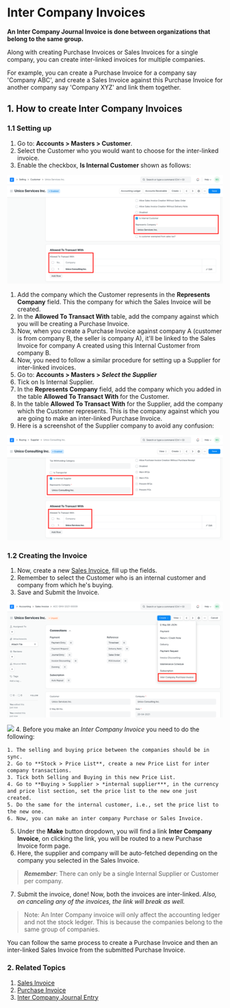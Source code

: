
# Inter Company Invoices


**An Inter Company Journal Invoice is done between organizations that belong to the same group.**


Along with creating Purchase Invoices or Sales Invoices for a single company, you can create inter-linked invoices for multiple companies.


For example, you can create a Purchase Invoice for a company say 'Company ABC', and create a Sales Invoice against this Purchase Invoice for another company say 'Company XYZ' and link them together.


## 1. How to create Inter Company Invoices


### 1.1 Setting up


1. Go to: **Accounts > Masters > Customer**.
2. Select the Customer who you would want to choose for the inter-linked invoice.
3. Enable the checkbox, **Is Internal Customer** shown as follows:


![Internal Customer](/files/inter-company-customer.png)


1. Add the company which the Customer represents in the **Represents Company** field. This the company for which the Sales Invoice will be created.
2. In the **Allowed To Transact With** table, add the company against which you will be creating a Purchase Invoice.
3. Now, when you create a Purchase Invoice against company A (customer is from company B, the seller is company A), it'll be linked to the Sales Invoice for company A created using this Internal Customer from company B.
4. Now, you need to follow a similar procedure for setting up a Supplier for inter-linked invoices.
5. Go to: **Accounts > Masters > *Select the Supplier***
6. Tick on Is Internal Supplier.
7. In the **Represents Company** field, add the company which you added in the table **Allowed To Transact With** for the Customer.
8. In the table **Allowed To Transact With** for the Supplier, add the company which the Customer represents. This is the company against which you are going to make an inter-linked Purchase Invoice.
9. Here is a screenshot of the Supplier company to avoid any confusion:


![Inter Company Supplier](/files/inter-company-supplier.png)


### 1.2 Creating the Invoice


1. Now, create a new [Sales Invoice](/docs/en/accounts/sales-invoice), fill up the fields.
2. Remember to select the Customer who is an internal customer and company from which he's buying.
3. Save and Submit the Invoice.


![Inter company invoice](/files/make-inter-company-invoice.png)


![](/docs/v13/assets/img/accounts/)
4. Before you make an *Inter Company Invoice* you need to do the following:


	1. The selling and buying price between the companies should be in sync.
	2. Go to **Stock > Price List**, create a new Price List for inter company transactions.
	3. Tick both Selling and Buying in this new Price List.
	4. Go to **Buying > Supplier > *internal supplier***, in the currency and price list section, set the price list to the new one just created.
	5. Do the same for the internal customer, i.e., set the price list to the new one.
	6. Now, you can make an inter company Purchase or Sales Invoice.
5. Under the **Make** button dropdown, you will find a link **Inter Company Invoice**, on clicking the link, you will be routed to a new Purchase Invoice form page.
6. Here, the supplier and company will be auto-fetched depending on the company you selected in the Sales Invoice.
> ***Remember***: There can only be a single Internal Supplier or Customer per company.
7. Submit the invoice, done! Now, both the invoices are inter-linked. *Also, on canceling any of the invoices, the link will break as well.*



> 
> Note: An Inter Company invoice will only affect the accounting ledger and not the stock ledger. This is because the companies belong to the same group of companies.
> 
> 
> 


You can follow the same process to create a Purchase Invoice and then an inter-linked Sales Invoice from the submitted Purchase Invoice.


### 2. Related Topics


1. [Sales Invoice](/docs/en/accounts/sales-invoice)
2. [Purchase Invoice](/docs/en/accounts/purchase-invoice)
3. [Inter Company Journal Entry](/docs/en/accounts/inter-company-journal-entry)


